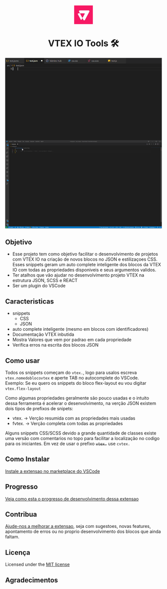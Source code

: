 <p align="center">
  <a href="https://faststore.dev">
    <img alt="Faststore" src="./icon.png" width="60" />
  </a>
</p>

<h1 align="center">VTEX IO Tools 🛠</h1>

<img align="center" src="https://github.com/MarlonPassos-git/vtexio-snippets-plugin/raw/baseExtension/docs/img/auto-complete.gif"/>
<img src="https://github.com/MarlonPassos-git/vtexio-snippets-plugin/raw/baseExtension/docs/img/vtex%20snipets.gif"/>


## Objetivo


- Esse projeto tem como objetivo facilitar o desenvolvimento de projetos com VTEX IO na criação de novos blocos no JSON e estilizaçoes CSS. Esses snippets geram um auto complete inteligente dos blocos da VTEX IO com todas as propriedades disponiveis e seus argumentos validos. 
- Ter atalhos que vão ajudar no desenvolvimento projeto VTEX na estrutura JSON, SCSS e REACT
- Ser um plugin do VSCode

## Caracteristicas 
- snippets
  - CSS
  - JSON
- auto complete inteligente (mesmo em blocos com identificadores)
- Documentação VTEX inbutida 
- Mostra Valores que vem por padrao em cada propriedade
- Verifica erros na escrita dos blocos JSON



## Como usar

Todos os snippets começam do ``vtex.``, logo para usalos escreva ``vtex.nomedoblocovtex`` e aperte TAB no autocomplete do VSCode.<br/> Exemplo: Se eu quero os snippets do bloco flex-layout eu vou digitar ``vtex.flex-layout``

Como algumas propriedades geralmente são pouco usadas e o intuito dessa ferramenta é acelerar o desenvolvimento, na verção JSON existem dois tipos de prefixos de  snipets:

- vtex. -> Verção resumida com as propriedades mais usadas
- fvtex. -> Verção completa com todas as propriedades 

Alguns snippets CSS/SCSS devido a grande quantidade de classes existe uma versão com comentarios no topo para facilitar a localização no codigo para os iniciantes. Em vez de usar o prefixo <s>``vtex.``</s> use ``cvtex.``

## Como Instalar 

   [Instale a extensao no marketplace do VSCode ](https://marketplace.visualstudio.com/items?itemName=1marlonpassos.vtexio-snippets-plugin)
## Progresso 

[Veja como esta o progresso de desenvolvimento dessa extensao](./docs/progresso.md)

## Contribua
[Ajude-nos a melhorar a extensao](./docs/CONTRIBUTING.md), seja com sugestoes, novas features, apontamento de erros ou no proprio desenvolvimento dos blocos que ainda faltam.


## Licença
Licensed under the [MIT license](./LICENSE)

## Agradecimentos